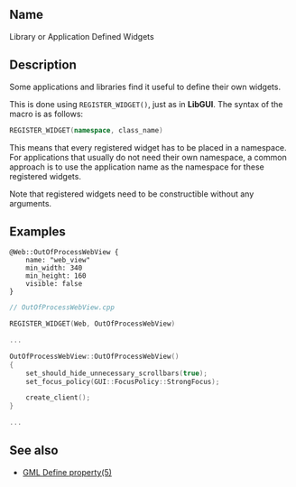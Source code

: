 ## Name

Library or Application Defined Widgets

## Description

Some applications and libraries find it useful to define their own widgets.

This is done using `REGISTER_WIDGET()`, just as in **LibGUI**. The syntax of the macro is as follows:

```cpp
REGISTER_WIDGET(namespace, class_name)
```

This means that every registered widget has to be placed in a namespace. For applications that usually do not need their own namespace, a common approach is to use the application name as the namespace for these registered widgets.

Note that registered widgets need to be constructible without any arguments.

## Examples

```gml
@Web::OutOfProcessWebView {
    name: "web_view"
    min_width: 340
    min_height: 160
    visible: false
}
```

```cpp
// OutOfProcessWebView.cpp

REGISTER_WIDGET(Web, OutOfProcessWebView)

...

OutOfProcessWebView::OutOfProcessWebView()
{
    set_should_hide_unnecessary_scrollbars(true);
    set_focus_policy(GUI::FocusPolicy::StrongFocus);

    create_client();
}

...
```

## See also

-   [GML Define property(5)](help://man/5/GML/Define-property)
